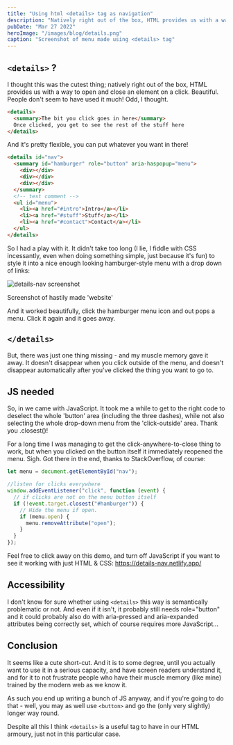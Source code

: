 ```yaml
---
title: "Using html <details> tag as navigation"
description: "Natively right out of the box, HTML provides us with a way to open and close an element on a click. Beautiful."
pubDate: "Mar 27 2022"
heroImage: "/images/blog/details.png"
caption: "Screenshot of menu made using <details> tag"
---
```


## `<details>` ?

I thought this was the cutest thing; natively right out of the box, HTML provides us with a way to open and close an element on a click. Beautiful. People don't seem to have used it much! Odd, I thought.

```html
<details>
  <summary>The bit you click goes in here</summary>
  Once clicked, you get to see the rest of the stuff here
</details>
```

And it's pretty flexible, you can put whatever you want in there!

```html
<details id="nav">
  <summary id="hamburger" role="button" aria-haspopup="menu">
    <div></div>
    <div></div>
    <div></div>
  </summary>
  <!-- test comment -->
  <ul id="menu">
    <li><a href="#intro">Intro</a></li>
    <li><a href="#stuff">Stuff</a></li>
    <li><a href="#contact">Contact</a></li>
  </ul>
</details>
```

So I had a play with it. It didn't take too long (I lie, I fiddle with CSS incessantly, even when doing something simple, just because it's fun) to style it into a nice enough looking hamburger-style menu with a drop down of links:

![details-nav screenshot](/images/blog/details2.png)

<p class="caption">Screenshot of hastily made 'website'</p>

And it worked beautifully, click the hamburger menu icon and out pops a menu. Click it again and it goes away.

## `</details>`

But, there was just one thing missing - and my muscle memory gave it away. It doesn't disappear when you click outside of the menu, and doesn't disappear automatically after you've clicked the thing you want to go to.

## JS needed

So, in we came with JavaScript. It took me a while to get to the right code to deselect the whole 'button' area (including the three dashes), while not also selecting the whole drop-down menu from the 'click-outside' area. Thank you .closest()!

For a long time I was managing to get the click-anywhere-to-close thing to work, but when you clicked on the button itself it immediately reopened the menu. Sigh. Got there in the end, thanks to StackOverflow, of course:

```js
let menu = document.getElementById("nav");

//listen for clicks everywhere
window.addEventListener("click", function (event) {
  // if clicks are not on the menu button itself
  if (!event.target.closest("#hamburger")) {
    // Hide the menu if open.
    if (menu.open) {
      menu.removeAttribute("open");
    }
  }
});
```

Feel free to click away on this demo, and turn off JavaScript if you want to see it working with just HTML & CSS: https://details-nav.netlify.app/

## Accessibility

I don't know for sure whether using `<details>` this way is semantically problematic or not. And even if it isn't, it probably still needs role="button" and it could probably also do with aria-pressed and aria-expanded attributes being correctly set, which of course requires more JavaScript...

## Conclusion

It seems like a cute short-cut. And it is to some degree, until you actually want to use it in a serious capacity, and have screen readers understand it, and for it to not frustrate people who have their muscle memory (like mine) trained by the modern web as we know it.

As such you end up writing a bunch of JS anyway, and if you're going to do that - well, you may as well use `<button>` and go the (only very slightly) longer way round.

Despite all this I think `<details>` is a useful tag to have in our HTML armoury, just not in this particular case.
